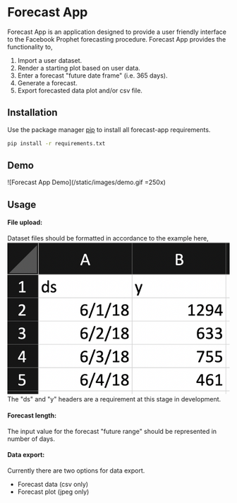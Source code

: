 # Forecast App

Forecast App is an application designed to provide a user friendly interface to the Facebook Prophet forecasting procedure. Forecast App provides the functionality to,
1. Import a user dataset.
2. Render a starting plot based on user data.
3. Enter a forecast "future date frame" (i.e. 365 days).
4. Generate a forecast.
5. Export forecasted data plot and/or csv file.


## Installation

Use the package manager [pip](https://pip.pypa.io/en/stable/) to install all forecast-app requirements.

```bash
pip install -r requirements.txt
```

## Demo

![Forecast App Demo](/static/images/demo.gif =250x)


## Usage

#### File upload:
Dataset files should be formatted in accordance to the example here,
![Sample File](/static/images/sample.png)
The "ds" and "y" headers are a requirement at this stage in development.

#### Forecast length:
The input value for the forecast "future range" should be represented in number of days.

#### Data export:
Currently there are two options for data export.
- Forecast data (csv only)
- Forecast plot (jpeg only)
